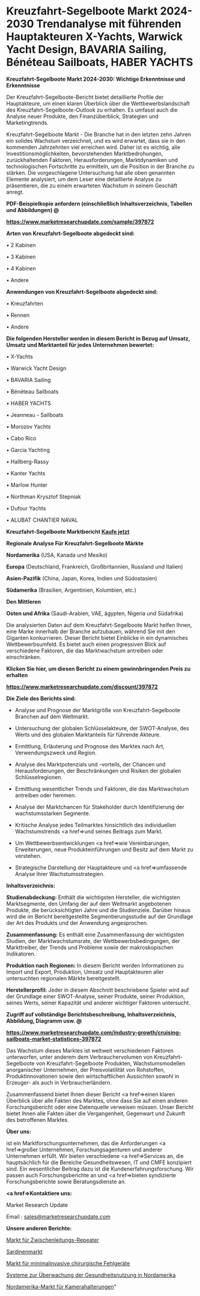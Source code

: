 # Kreuzfahrt-Segelboote Markt 2024-2030 Trendanalyse mit führenden Hauptakteuren X-Yachts, Warwick Yacht Design, BAVARIA Sailing, Bénéteau Sailboats, HABER YACHTS

<strong>Kreuzfahrt-Segelboote Markt 2024-2030: Wichtige Erkenntnisse und Erkenntnisse</strong>

Der Kreuzfahrt-Segelboote-Bericht bietet detaillierte Profile der Hauptakteure, um einen klaren Überblick über die Wettbewerbslandschaft des Kreuzfahrt-Segelboote-Outlook zu erhalten. Es umfasst auch die Analyse neuer Produkte, den Finanzüberblick, Strategien und Marketingtrends.

Kreuzfahrt-Segelboote Markt - Die Branche hat in den letzten zehn Jahren ein solides Wachstum verzeichnet, und es wird erwartet, dass sie in den kommenden Jahrzehnten viel erreichen wird. Daher ist es wichtig, alle Investitionsmöglichkeiten, bevorstehenden Marktbedrohungen, zurückhaltenden Faktoren, Herausforderungen, Marktdynamiken und technologischen Fortschritte zu ermitteln, um die Position in der Branche zu stärken. Die vorgeschlagene Untersuchung hat alle oben genannten Elemente analysiert, um dem Leser eine detaillierte Analyse zu präsentieren, die zu einem erwarteten Wachstum in seinem Geschäft anregt.



<strong><b>PDF-Beispielkopie anfordern (einschließlich Inhaltsverzeichnis, Tabellen und Abbildungen) @ </b></strong>

<strong><a href=https://www.marketresearchupdate.com/sample/397872>

<strong>https://www.marketresearchupdate.com/sample/397872</u></a></strong></strong>



<strong>Arten von Kreuzfahrt-Segelboote abgedeckt sind:</strong>

• 2 Kabinen

• 3 Kabinen

• 4 Kabinen

• Andere



<strong>Anwendungen von Kreuzfahrt-Segelboote abgedeckt sind:</strong>

• Kreuzfahrten

• Rennen

• Andere



<strong>Die folgenden Hersteller werden in diesem Bericht in Bezug auf Umsatz, Umsatz und Marktanteil für jedes Unternehmen bewertet:</strong>

• X-Yachts

• Warwick Yacht Design

• BAVARIA Sailing

• Bénéteau Sailboats

• HABER YACHTS

• Jeanneau - Sailboats

• Morozov Yachts

• Cabo Rico

• Garcia Yachting

• Hallberg-Rassy

• Kanter Yachts

• Marlow Hunter

• Northman Krysztof Stepniak

• Dufour Yachts

• ALUBAT CHANTIER NAVAL



<strong>Kreuzfahrt-Segelboote Marktbericht <a href=https://www.marketresearchupdate.com/buynow/397872>Kaufe jetzt</a></strong>



<strong>Regionale Analyse Für Kreuzfahrt-Segelboote Märkte</strong>



<strong>Nordamerika</strong> (USA, Kanada und Mexiko)



<strong>Europa</strong> (Deutschland, Frankreich, Großbritannien, Russland und Italien)



<strong>Asien-Pazifik</strong> (China, Japan, Korea, Indien und Südostasien)



<strong>Südamerika</strong> (Brasilien, Argentinien, Kolumbien, etc.)



<strong>Den Mittleren</strong> 

<strong>Osten und Afrika</strong> (Saudi-Arabien, VAE, ägypten, Nigeria und Südafrika)

Die analysierten Daten auf dem Kreuzfahrt-Segelboote Markt helfen Ihnen, eine Marke innerhalb der Branche aufzubauen, während Sie mit den Giganten konkurrieren. Dieser Bericht bietet Einblicke in ein dynamisches Wettbewerbsumfeld. Es bietet auch einen progressiven Blick auf verschiedene Faktoren, die das Marktwachstum antreiben oder einschränken.



<strong>Klicken Sie hier, um diesen Bericht zu einem gewinnbringenden Preis zu erhalten
</strong>

<strong><a href=https://www.marketresearchupdate.com/discount/397872>https://www.marketresearchupdate.com/discount/397872</b></u></strong></a>



<strong>Die Ziele des Berichts sind:</strong>

- Analyse und Prognose der Marktgröße von Kreuzfahrt-Segelboote Branchen auf dem Weltmarkt.

- Untersuchung der globalen Schlüsselakteure, der SWOT-Analyse, des Werts und des globalen Marktanteils für führende Akteure.

- Ermittlung, Erläuterung und Prognose des Marktes nach Art, Verwendungszweck und Region.

- Analyse des Marktpotenzials und -vorteils, der Chancen und Herausforderungen, der Beschränkungen und Risiken der globalen Schlüsselregionen.

- Ermittlung wesentlicher Trends und Faktoren, die das Marktwachstum antreiben oder hemmen.

- Analyse der Marktchancen für Stakeholder durch Identifizierung der wachstumsstarken Segmente.

- Kritische Analyse jedes Teilmarktes hinsichtlich des individuellen Wachstumstrends <a href=>und</a> seines Beitrags zum Markt.

- Um Wettbewerbsentwicklungen <a href=>wie</a> Vereinbarungen, Erweiterungen, neue Produkteinführungen und Besitz auf dem Markt zu verstehen.

- Strategische Darstellung der Hauptakteure und <a href=>umfas</a>sende Analyse ihrer Wachstumsstrategien.



<strong>Inhaltsverzeichnis:</strong>



<strong>Studienabdeckung:</strong> Enthält die wichtigsten Hersteller, die wichtigsten Marktsegmente, den Umfang der auf dem Weltmarkt angebotenen Produkte, die berücksichtigten Jahre und die Studienziele. Darüber hinaus wird die im Bericht bereitgestellte Segmentierungsstudie auf der Grundlage der Art des Produkts und der Anwendung angesprochen.



<strong>Zusammenfassung:</strong> Es enthält eine Zusammenfassung der wichtigsten Studien, der Marktwachstumsrate, der Wettbewerbsbedingungen, der Markttreiber, der Trends und Probleme sowie der makroskopischen Indikatoren.



<strong>Produktion nach Regionen:</strong> In diesem Bericht werden Informationen zu Import und Export, Produktion, Umsatz und Hauptakteuren aller untersuchten regionalen Märkte bereitgestellt.



<strong>Herstellerprofil:</strong> Jeder in diesem Abschnitt beschriebene Spieler wird auf der Grundlage einer SWOT-Analyse, seiner Produkte, seiner Produktion, seines Werts, seiner Kapazität und anderer wichtiger Faktoren untersucht.



<strong><b>Zugriff auf vollständige Berichtsbeschreibung, Inhaltsverzeichnis, Abbildung, Diagramm usw. @ </b></strong>

<strong><a href=https://www.marketresearchupdate.com/industry-growth/cruising-sailboats-market-statistices-397872>https://www.marketresearchupdate.com/industry-growth/cruising-sailboats-market-statistices-397872</a></strong>

Das Wachstum dieses Marktes ist weltweit verschiedenen Faktoren unterworfen, unter anderem dem Verbrauchervolumen von Kreuzfahrt-Segelboote von Kreuzfahrt-Segelboote Produkten, Wachstumsmodellen anorganischer Unternehmen, der Preisvolatilität von Rohstoffen, Produktinnovationen sowie den wirtschaftlichen Aussichten sowohl in Erzeuger- als auch in Verbraucherländern.

Zusammenfassend bietet Ihnen dieser Bericht <a href=>einen</a> klaren Überblick über alle Fakten des Marktes, ohne dass Sie auf einen anderen Forschungsbericht oder eine Datenquelle verweisen müssen. Unser Bericht bietet Ihnen alle Fakten über die Vergangenheit, Gegenwart und Zukunft des betroffenen Marktes.



<strong>Über uns:</strong>

 ist ein Marktforschungsunternehmen, das die Anforderungen <a href=>großer</a> Unternehmen, Forschungsagenturen und anderer Unternehmen erfüllt. Wir bieten verschiedene <a href=>Services</a> an, die hauptsächlich für die Bereiche Gesundheitswesen, IT und CMFE konzipiert sind. Ein wesentlicher Beitrag dazu ist die Kundenerfahrungsforschung. Wir passen auch Forschungsberichte an und <a href=>bieten</a> syndizierte Forschungsberichte sowie Beratungsdienste an.



<strong><a href=>Kontaktiere uns:</a></strong>

Market Research Update

Email : sales@marketresearchupdate.com



<strong>Unsere anderen Berichte:</strong>

<a href=https://www.linkedin.com/pulse/intermediate-line-repeater-market-latest-report>Markt für Zwischenleitungs-Repeater</a>

<a href=https://www.linkedin.com/pulse/sardines-market-sizing-up-anticipating-trends>Sardinenmarkt</a>

<a href=https://www.linkedin.com/pulse/minimally-invasive-surgical-mis-device-market-1f>Markt für minimalinvasive chirurgische Fehlgeräte</a>

<a href=https://www.linkedin.com/pulse/north-america-health-usage-monitoring-systems>Systeme zur Überwachung der Gesundheitsnutzung in Nordamerika</a>

<a href=https://www.linkedin.com/pulse/north-america-camera-mounts-market-growth-possibilities>Nordamerika-Markt für Kamerahalterungen</a>"
